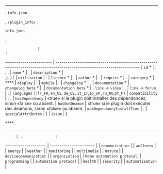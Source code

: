 ****

. ``info.json`` .

. ``/plugin_info/`` .

 ``info.json``

.

                   |                                                                                                                    |
------------------------ | ------------------------------------------------------------------------------------------------------------------------- |
``id`` *                     | . . .                             |
``name`` *                   | .                                                                                                            |
``description`` *            | <br/>.). )                                  |                                                                                     |
``utilization``                    | .                                                    |
``licence`` *                | .                                                                                                          |
``author`` *                 | .         |
``require`` *                | .                                                                                                |
``category`` *               | . **** |
``display``                  | .                    |
``mobile``                   | .   |
``changelog`` *              | .                                                                                              |
``documentation`` *          | .
``changelog_beta`` *              | .|
``documentation_beta`` *          | .
``link`` -> ``video``               | .                                                                                 |
``link`` -> ``forum``               | .                                                                  |
``languages``                | :``fr_FR``, ``en_US``, ``de_DE``, ``it_IT``,``sp_SP`` ,``ru_RU``,``pt_PT``            |
``compatibility``            | : .                                                   |
``hasDependency``            | «true» si le plugin doit installer des dépendances, sinon «false» ou absent.                                              |
``hasOwnDeamon``             | «true» si le plugin doit exécuter des deamons, sinon «false» ou absent.                                                   |
``maxDependancyInstallTime`` | .                                            |
``specialAttributes`` | )                                            |
``issue``                    | )

****:

[](https://github.com/jeedom/plugin-template/blob/master/plugin_info/info.json)

****

         | .               |
--------------------- | ----------------------- |
         | ``communication``           |
               | ``wellness``                |
               | ``energy``                  |
                 | ``weather``                 |
            | ``monitoring``              |
            | ``multimedia``              |
                | ``nature``                  |
      | ``devicecommunication``     |
          | ``organization``            |
  | ``home automation protocol``|
         | ``programming``             |
   | ``automation protocol``     |
                 | ``health``                  |
              | ``security``                |
           | ``automatisation``          |
